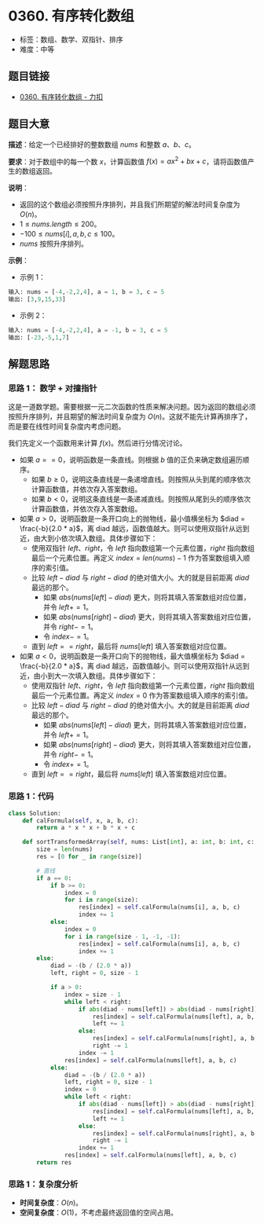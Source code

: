 # 0360. 有序转化数组

- 标签：数组、数学、双指针、排序
- 难度：中等

## 题目链接

- [0360. 有序转化数组 - 力扣](https://leetcode.cn/problems/sort-transformed-array/)

## 题目大意

**描述**：给定一个已经排好的整数数组 $nums$ 和整数 $a$、$b$、$c$。

**要求**：对于数组中的每一个数 $x$，计算函数值 $f(x) = ax^2 + bx + c$，请将函数值产生的数组返回。

**说明**：

- 返回的这个数组必须按照升序排列，并且我们所期望的解法时间复杂度为 $O(n)$。
- $1 \le nums.length \le 200$。
- $-100 \le nums[i], a, b, c \le 100$。
- $nums$ 按照升序排列。

**示例**：

- 示例 1：

```python
输入: nums = [-4,-2,2,4], a = 1, b = 3, c = 5
输出: [3,9,15,33]
```

- 示例 2：

```python
输入: nums = [-4,-2,2,4], a = -1, b = 3, c = 5
输出: [-23,-5,1,7]
```

## 解题思路

### 思路 1： 数学 + 对撞指针

这是一道数学题。需要根据一元二次函数的性质来解决问题。因为返回的数组必须按照升序排列，并且期望的解法时间复杂度为 $O(n)$。这就不能先计算再排序了，而是要在线性时间复杂度内考虑问题。

我们先定义一个函数用来计算 $f(x)$。然后进行分情况讨论。

- 如果 $a == 0$，说明函数是一条直线。则根据 $b$ 值的正负来确定数组遍历顺序。
  - 如果 $b \ge 0$，说明这条直线是一条递增直线。则按照从头到尾的顺序依次计算函数值，并依次存入答案数组。
  - 如果 $b < 0$，说明这条直线是一条递减直线。则按照从尾到头的顺序依次计算函数值，并依次存入答案数组。
- 如果 $a > 0$，说明函数是一条开口向上的抛物线，最小值横坐标为 $diad = \frac{-b}{2.0 * a}$，离 diad 越远，函数值越大。则可以使用双指针从远到近，由大到小依次填入数组。具体步骤如下：
  - 使用双指针 $left$、$right$，令 $left$ 指向数组第一个元素位置，$right$ 指向数组最后一个元素位置。再定义 $index = len(nums) - 1$ 作为答案数组填入顺序的索引值。
  - 比较 $left - diad$ 与 $right - diad$ 的绝对值大小。大的就是目前距离 $diad$ 最远的那个。
    - 如果 $abs(nums[left] - diad)$ 更大，则将其填入答案数组对应位置，并令 $left += 1$。
    - 如果 $abs(nums[right] - diad)$ 更大，则将其填入答案数组对应位置，并令 $right -= 1$。
    - 令 $index -= 1$。
  - 直到 $left == right$，最后将 $nums[left]$ 填入答案数组对应位置。
- 如果 $a < 0$，说明函数是一条开口向下的抛物线，最大值横坐标为 $diad = \frac{-b}{2.0 * a}$，离 diad 越远，函数值越小。则可以使用双指针从远到近，由小到大一次填入数组。具体步骤如下：
  - 使用双指针 $left$、$right$，令 $left$ 指向数组第一个元素位置，$right$ 指向数组最后一个元素位置。再定义 $index = 0$ 作为答案数组填入顺序的索引值。
  - 比较 $left - diad$ 与 $right - diad$ 的绝对值大小。大的就是目前距离 $diad$ 最远的那个。
    - 如果 $abs(nums[left] - diad)$ 更大，则将其填入答案数组对应位置，并令 $left += 1$。
    - 如果 $abs(nums[right] - diad)$ 更大，则将其填入答案数组对应位置，并令 $right -= 1$。
    - 令 $index += 1$。
  - 直到 $left == right$，最后将 $nums[left]$ 填入答案数组对应位置。

### 思路 1：代码

```python
class Solution:
    def calFormula(self, x, a, b, c):
        return a * x * x + b * x + c

    def sortTransformedArray(self, nums: List[int], a: int, b: int, c: int) -> List[int]:
        size = len(nums)
        res = [0 for _ in range(size)]

        # 直线
        if a == 0:
            if b >= 0:
                index = 0
                for i in range(size):
                    res[index] = self.calFormula(nums[i], a, b, c)
                    index += 1
            else:
                index = 0
                for i in range(size - 1, -1, -1):
                    res[index] = self.calFormula(nums[i], a, b, c)
                    index += 1
        else:
            diad = -(b / (2.0 * a))
            left, right = 0, size - 1

            if a > 0:
                index = size - 1
                while left < right:
                    if abs(diad - nums[left]) > abs(diad - nums[right]):
                        res[index] = self.calFormula(nums[left], a, b, c)
                        left += 1
                    else:
                        res[index] = self.calFormula(nums[right], a, b, c)
                        right -= 1
                    index -= 1
                res[index] = self.calFormula(nums[left], a, b, c)
            else:
                diad = -(b / (2.0 * a))
                left, right = 0, size - 1
                index = 0
                while left < right:
                    if abs(diad - nums[left]) > abs(diad - nums[right]):
                        res[index] = self.calFormula(nums[left], a, b, c)
                        left += 1
                    else:
                        res[index] = self.calFormula(nums[right], a, b, c)
                        right -= 1
                    index += 1
                res[index] = self.calFormula(nums[left], a, b, c)
        return res
```

### 思路 1：复杂度分析

- **时间复杂度**：$O(n)$。
- **空间复杂度**：$O(1)$，不考虑最终返回值的空间占用。

